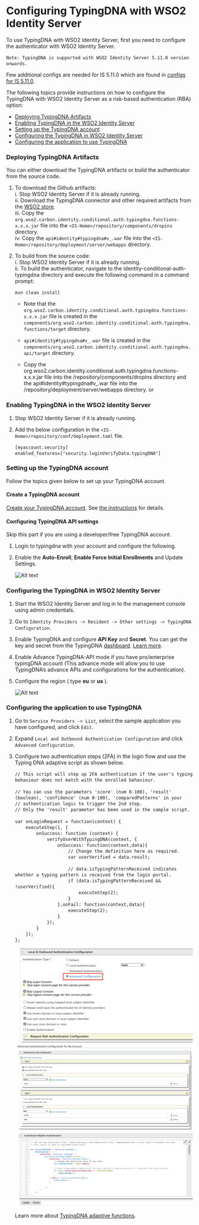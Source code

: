 # Configuring TypingDNA with WSO2 Identity Server

To use TypingDNA with WSO2 Identity Server, first you need to configure the authenticator with WSO2 Identity Server. 

```
Note: TypingDNA is supported with WSO2 Identity Server 5.11.0 version onwards.
```
Few additional configs are needed for IS 5.11.0 which are found in [configs for IS 5.11.0](config_IS5.11.0.md).

The following topics provide instructions on how to configure the TypingDNA with WSO2 Identity Server as a risk-based authentication (RBA) option:
* [Deploying TypingDNA Artifacts](#deploying-typingdna-artifacts)
* [Enabling TypingDNA in the WSO2 Identity Server](#enabling-typingdna-in-the-wso2-identity-server)
* [Setting up the TypingDNA account](#setting-up-the-typingdna-account)
* [Configuring the TypingDNA in WSO2 Identity Server](#configuring-the-typingdna-in-wso2-identity-server)
* [Configuring the application to use TypingDNA](#configuring-the-application-to-use-typingdna)

### Deploying TypingDNA Artifacts

You can either download the TypingDNA artifacts or build the authenticator from the source code.

1. To download the Github artifacts:  
   i. Stop WSO2 Identity Server if it is already running.   
   ii. Download the TypingDNA connector and other required artifacts from the [WSO2 store](https://store.wso2.com/store/assets/isconnector/list).  
   iii. Copy the `org.wso2.carbon.identity.conditional.auth.typingdna.functions-x.x.x.jar` file into the `<IS-Home>/repository/components/dropins` directory.   
   iv. Copy the `api#identity#typingdna#v_.war` file into the `<IS-Home>/repository/deployment/server/webapps` directory.

2. To build from the source code:  
   i. Stop WSO2 Identity Server if it is already running.  
   ii. To build the authenticator, navigate to the identity-conditional-auth-typingdna directory and execute the following command in a command prompt:

   ```
   mvn clean install
   ```

    * Note that the `org.wso2.carbon.identity.conditional.auth.typingdna.functions-x.x.x.jar` file is created in the `components/org.wso2.carbon.identity.conditional.auth.typingdna.functions/target` directory.
    * `api#identity#typingdna#v_.war` file is created in the `components/org.wso2.carbon.identity.conditional.auth.typingdna.api/target`
      directory.

    * Copy the org.wso2.carbon.identity.conditional.auth.typingdna.functions-x.x.x.jar file into the
      <IS-Home>/repository/components/dropins directory and the api#identity#typingdna#v_.war file into the <IS-Home>/repository/deployment/server/webapps directory.
 or
### Enabling TypingDNA in the WSO2 Identity Server

1. Stop WSO2 Identity Server if it is already running.
2. Add the below configuration in the `<IS-Home>/repository/conf/deployment.toml` file.
   
    ```
   [myaccount.security]
    enabled_features=["security.loginVerifyData.typingDNA"]
   ```

### Setting up the TypingDNA account

Follow the topics given below to set up your TypingDNA account.

#### Create a TypingDNA account

[Create your TypingDNA account](https://www.typingdna.com/clients/signup).
See [the instructions](files/Account%20Creation.pdf) for details.

#### Configuring TypingDNA API settings
Skip this part if you are using a developer/free TypingDNA account.

1. Login to typingdna with your account and configure the following.
2. Enable the **Auto-Enroll**, **Enable Force Initial Enrollments** and Update Settings.

    ![Alt text](images/screen-shot-2.png?raw=true)

### Configuring the TypingDNA in WSO2 Identity Server

1. Start the WSO2 Identity Server and log in to the management console using admin credentials.
2. Go to `Identity Providers -> Resident -> Other settings -> TypingDNA Configuration`.
4. Enable TypingDNA and configure **API Key** and **Secret**. You can get the key and secret from the TypingDNA [dashboard](https://www.typingdna.com/clients/).
   [Learn more](files/Sign%20In.pdf).
5. Enable Advance TypingDNA-API mode if you have pro/enterprise typingDNA account (This advance mode will allow you
   to use TypingDNA’s advance APIs and configurations for the authentication).  
6. Configure the region ( type **eu** or **us** ).

    ![Alt text](images/screen-shot-3.png?raw=true)

### Configuring the application to use TypingDNA

1. Go to `Service Providers -> List`, select the sample application you have configured, and click `Edit`.
2. Expand `Local and Outbound Authentication Configuration` and click `Advanced Configuration`.
3. Configure two authentication steps (2FA) in the login flow and use the Typing DNA adaptive script as shown below.

    ```
    // This script will step up 2FA authentication if the user's typing behaviour does not match with the enrolled behaviour.
    
    // You can use the parameters 'score' (num 0-100), 'result' (boolean), 'confidence' (num 0-100), 'comparedPatterns' in your 
    // authentication logic to trigger the 2nd step. 
    // Only the 'result' parameter has been used in the sample script. 
    
    var onLoginRequest = function(context) {
        executeStep(1, {
            onSuccess: function (context) {
                verifyUserWithTypingDNA(context, {
                    onSuccess: function(context,data){
                        // Change the definition here as required.
                        var userVerified = data.result;
    
                        // data.isTypingPatternReceived indicates whether a typing pattern is received from the login portal.
                        if (data.isTypingPatternReceived && !userVerified){
                            executeStep(2);
                        }
                    },onFail: function(context,data){
                        executeStep(2);
                    }
                });
            }
        });
    };
   ```
 
    ![Alt_text](images/screen-shot-4.png?raw=true)
    ![Alt_text](images/screen-shot-6.png?raw=true)
    ![Alt_text](images/screen-shot-7.png?raw=true)

    Learn more about [TypingDNA adaptive functions](files/adaptive-script-description.md).
